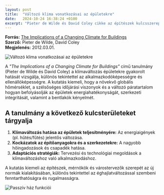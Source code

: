 ```yaml
---
layout: post
title:  "Változó klima vonatkozásai az épületekre"
date:   2024-10-24 16:38:24 +0100
excerpt: "Pieter de Wilde és David Coley cikke az építészek kulcsszerepéről az éghajlatváltozás hatásainak mérséklésében."
---
```


**Forrás:** [The Implications of a Changing Climate for Buildings](https://doi.org/10.1016/j.buildenv.2012.03.014)  
**Szerző:** Pieter de Wilde, David Coley  
**Megjelenés:** 2012.03.01.

![Változó klima vonatkozásai az épületekre](https://www.noaa.gov/sites/default/files/styles/default_width_856/public/2021-08/human-health-climate-change.png?h=ab771225&itok=vaYUcMQq)

A _"The Implications of a Changing Climate for Buildings"_ című tanulmány (Pieter de Wilde és David Coley) a klímaváltozás épületekre gyakorolt hatását vizsgálja, különös tekintettel az alkalmazkodóképességre és ellenállóképességre. A kutatás kiemeli, hogy a növekvő globális hőmérséklet, a szélsőséges időjárási viszonyok és a változó páratartalom hogyan befolyásolják az épületek energiahatékonyságát, szerkezeti integritását, valamint a bentlakók kényelmét.

## A tanulmány a következő kulcsterületeket tárgyalja

1. **Klímaváltozás hatása az épületek teljesítményére:** Az energiaigények (pl. hűtés/fűtés) jelentős változása.
2. **Kockázatok az építőanyagokra és a szerkezetekre:** A nagyobb hőingadozások és csapadék hatása.
3. **Adaptációs stratégiák:** Tervezési és technológiai megoldások a klímaváltozáshoz való alkalmazkodáshoz.

A kutatás kiemeli az építészek, mérnökök és várostervezők szerepét az új normák kialakításában, különös tekintettel az éghajlatváltozással szembeni fenntarthatóságra és rugalmasságra.

![Passzív ház funkciói](https://www.iberdrola.com/documents/20125/40696/Infographic_Basic_Features_Passivhaus.jpg/a758cd71-48f9-9e53-341e-47d9540726b8?t=1627550118607)